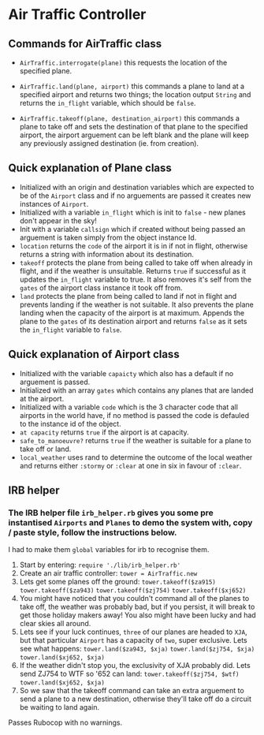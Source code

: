 # Air Traffic Controller

## Commands for AirTraffic class

- `AirTraffic.interrogate(plane)` this requests the location of the specified plane.

- `AirTraffic.land(plane, airport)` this commands a plane to land at a specified airport and returns two things; the location output `String` and returns the `in_flight` variable, which should be `false`.

- `AirTraffic.takeoff(plane, destination_airport)` this commands a plane to take off and sets the destination of that plane to the specified airport, the airport arguement can be left blank and the plane will keep any previously assigned destination (ie. from creation). 

## Quick explanation of Plane class

- Initialized with an origin and destination variables which are expected to be of the `Airport` class and if no arguements are passed it creates new instances of `Airport`.
- Initialized with a variable `in_flight` which is init to `false` - new planes don't appear in the sky!
- Init with a variable `callsign` which if created without being passed an arguement is taken simply from the object instance Id.
- `location` returns the `code` of the airport it is in if not in flight, otherwise returns a string with information about its destination.
- `takeoff` protects the plane from being called to take off when already in flight, and if the weather is unsuitable. Returns `true` if successful as it updates the `in_flight` variable to true. It also removes it's self from the `gates` of the airport class instance it took off from.
- `land` protects the plane from being called to land if not in flight and prevents landing if the weather is not suitable. It also prevents the plane landing when the capacity of the airport is at maximum. Appends the plane to the `gates` of its destination airport and returns `false` as it sets the `in_flight` variable to `false`.

## Quick explanation of Airport class

- Initialized with the variable `capaicty` which also has a default if no arguement is passed.
- Initialized with an array `gates` which contains any planes that are landed at the airport.
- Initialized with a variable `code` which is the 3 character code that all airports in the world have, if no method is passed the code is defauled to the instance id of the object.
- `at capacity` returns `true` if the airport is at capacity.
- `safe_to_manoeuvre?` returns `true` if the weather is suitable for a plane to take off or land.
- `local_weather` uses rand to determine the outcome of the local weather and returns either `:stormy` or `:clear` at one in six in favour of `:clear`.

## IRB helper

### The IRB helper file `irb_helper.rb` gives you some pre instantised `Airports` and `Planes` to demo the system with, copy / paste style, follow the instructions below.

I had to make them `global` variables for irb to recognise them.

1. Start by entering: `require './lib/irb_helper.rb'`
2. Create an air traffic controller: `tower = AirTraffic.new`
3. Lets get some planes off the ground: `tower.takeoff($za915)` `tower.takeoff($za943)` `tower.takeoff($zj754)` `tower.takeoff($xj652)` 
4. You might have noticed that you couldn't command all of the planes to take off, the weather was probably bad, but if you persist, it will break to get those holiday makers away! You also might have been lucky and had clear skies all around.
5. Lets see if your luck continues, `three` of our planes are headed to `XJA`, but that particular `Airport` has a capacity of `two`, super exclusive. Lets see what happens: `tower.land($za943, $xja)` `tower.land($zj754, $xja)` `tower.land($xj652, $xja)`
6. If the weather didn't stop you, the exclusivity of XJA probably did. Lets send ZJ754 to WTF so '652 can land: `tower.takeoff($zj754, $wtf)` `tower.land($xj652, $xja)`
7. So we saw that the takeoff command can take an extra arguement to send a plane to a new destination, otherwise they'll take off do a circuit be waiting to land again.










Passes Rubocop with no warnings. 